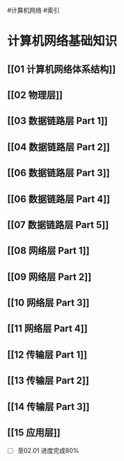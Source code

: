 #计算机网络 #索引 

# 计算机网络基础知识

## [[01 计算机网络体系结构]]

## [[02 物理层]]

## [[03 数据链路层 Part 1]]
## [[04 数据链路层 Part 2]]
## [[06 数据链路层 Part 3]]
## [[06 数据链路层 Part 4]]
## [[07 数据链路层 Part 5]]

## [[08 网络层 Part 1]]
## [[09 网络层 Part 2]]
## [[10 网络层 Part 3]]
## [[11 网络层 Part 4]]

## [[12 传输层 Part 1]]
## [[13 传输层 Part 2]]
## [[14 传输层 Part 3]]

## [[15 应用层]]


- [ ] 至02.01 进度完成80%



